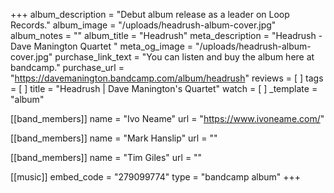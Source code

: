 +++
album_description = "Debut album release as a leader on Loop Records."
album_image = "/uploads/headrush-album-cover.jpg"
album_notes = ""
album_title = "Headrush"
meta_description = "Headrush - Dave Manington Quartet "
meta_og_image = "/uploads/headrush-album-cover.jpg"
purchase_link_text = "You can listen and buy the album here at bandcamp."
purchase_url = "https://davemanington.bandcamp.com/album/headrush"
reviews = [ ]
tags = [ ]
title = "Headrush | Dave Manington's Quartet"
watch = [ ]
_template = "album"

[[band_members]]
name = "Ivo Neame"
url = "https://www.ivoneame.com/"

[[band_members]]
name = "Mark Hanslip"
url = ""

[[band_members]]
name = "Tim Giles"
url = ""

[[music]]
embed_code = "279099774"
type = "bandcamp album"
+++

